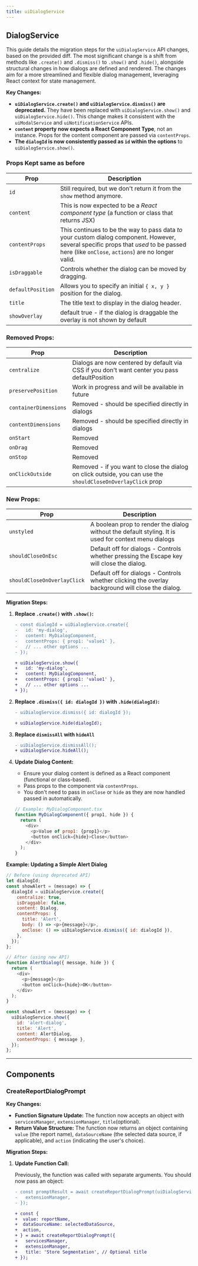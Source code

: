 ```yaml
---
title: uiDialogService
---
```



## DialogService

This guide details the migration steps for the `uiDialogService` API changes, based on the provided diff.  The most significant change is a shift from methods like `.create()` and `.dismiss()` to `.show()` and `.hide()`, alongside structural changes in how dialogs are defined and rendered. The changes aim for a more streamlined and flexible dialog management, leveraging React context for state management.

**Key Changes:**

*   **`uiDialogService.create()` and `uiDialogService.dismiss()` are deprecated.**  They have been replaced with `uiDialogService.show()` and `uiDialogService.hide()`. This change
   makes it consistent with the `uiModalService` and `uiNotificationService` APIs.
*   **`content` property now expects a React Component Type**, not an instance.  Props for the content component are passed via `contentProps`.
*   **The `dialogId` is now consistently passed as `id` within the options** to `uiDialogService.show()`.


### Props Kept same as before

| Prop | Description |
|------|-------------|
| `id` | Still required, but we don't return it from the `show` method anymore.  |
| `content` | This is now expected to be a *React component type* (a function or class that returns JSX) |
| `contentProps` | This continues to be the way to pass data *to* your custom dialog component. However, several specific props that *used* to be passed here (like `onClose`, `actions`) are no longer valid. |
| `isDraggable` | Controls whether the dialog can be moved by dragging. |
| `defaultPosition` | Allows you to specify an initial `{ x, y }` position for the dialog. |
| `title` | The title text to display in the dialog header. |
| `showOverlay` | default true - if the dialog is draggable the overlay is not shown by default |


### Removed Props:

| Prop | Description |
|------|-------------|
| `centralize` | Dialogs are now centered by default via CSS if you don't want center you pass defaultPosition |
| `preservePosition` | Work in progress and will be available in future |
| `containerDimensions` | Removed - should be specified directly in dialogs |
| `contentDimensions` | Removed - should be specified directly in dialogs |
| `onStart` | Removed  |
| `onDrag` | Removed  |
| `onStop` | Removed  |
| `onClickOutside` | Removed - if you want to close the dialog on click outside, you can use the `shouldCloseOnOverlayClick` prop |


### New Props:

| Prop | Description |
|------|-------------|
| `unstyled` | A boolean prop to render the dialog without the default styling. It is used for context menu dialogs |
| `shouldCloseOnEsc` | Default off for dialogs - Controls whether pressing the Escape key will close the dialog. |
| `shouldCloseOnOverlayClick` | Default off for dialogs - Controls whether clicking the overlay background will close the dialog. |


**Migration Steps:**

1.  **Replace `.create()` with `.show()`:**

    ```diff
    - const dialogId = uiDialogService.create({
    -   id: 'my-dialog',
    -   content: MyDialogComponent,
    -   contentProps: { prop1: 'value1' },
    -   // ... other options ...
    - });

    + uiDialogService.show({
    +   id: 'my-dialog',
    +   content: MyDialogComponent,
    +   contentProps: { prop1: 'value1' },
    +   // ... other options ...
    + });
    ```

2.  **Replace `.dismiss({ id: dialogId })` with `.hide(dialogId)`:**

    ```diff
    - uiDialogService.dismiss({ id: dialogId });

    + uiDialogService.hide(dialogId);
    ```

3. **Replace `dismissAll` with `hideAll`**
    ```diff
   - uiDialogService.dismissAll();
   + uiDialogService.hideAll();
    ```
4.  **Update Dialog Content:**

    *   Ensure your dialog content is defined as a React component (functional or class-based).
    *   Pass props to the component via `contentProps`.
    *   You don't need to pass in `onClose` or `hide` as they are now handled passed in automatically.

    ```javascript
    // Example: MyDialogComponent.tsx
    function MyDialogComponent({ prop1, hide }) {
      return (
        <div>
          <p>Value of prop1: {prop1}</p>
          <button onClick={hide}>Close</button>
        </div>
      );
    }
    ```



**Example:  Updating a Simple Alert Dialog**

```javascript
// Before (using deprecated API)
let dialogId;
const showAlert = (message) => {
  dialogId = uiDialogService.create({
    centralize: true,
    isDraggable: false,
    content: Dialog,
    contentProps: {
      title: 'Alert',
      body: () => <p>{message}</p>,
      onClose: () => uiDialogService.dismiss({ id: dialogId }),
    },
  });
};

// After (using new API)
function AlertDialog({ message, hide }) {
  return (
    <div>
      <p>{message}</p>
      <button onClick={hide}>OK</button>
    </div>
  );
}

const showAlert = (message) => {
  uiDialogService.show({
    id: 'alert-dialog',
    title: 'Alert',
    content: AlertDialog,
    contentProps: { message },
  });
};

```


---

## Components

### CreateReportDialogPrompt

**Key Changes:**

*   **Function Signature Update:** The function now accepts an object with `servicesManager`, `extensionManager`,  `title`(optional).
*   **Return Value Structure:** The function now returns an object containing `value` (the report name), `dataSourceName` (the selected data source, if applicable), and `action` (indicating the user's choice).

**Migration Steps:**

1.  **Update Function Call:**

    Previously, the function was called with separate arguments. You should now pass an object:

    ```diff
    - const promptResult = await createReportDialogPrompt(uiDialogService, {
    -   extensionManager,
    - });

    + const {
    +  value: reportName,
    +  dataSourceName: selectedDataSource,
    +  action,
    + } = await createReportDialogPrompt({
    +   servicesManager,
    +   extensionManager,
    +   title: 'Store Segmentation', // Optional title
    + });

    ```

